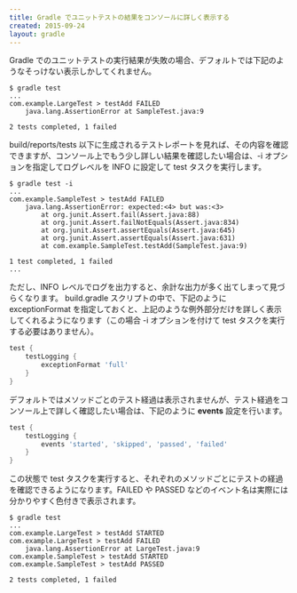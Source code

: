 ```yaml
---
title: Gradle でユニットテストの結果をコンソールに詳しく表示する
created: 2015-09-24
layout: gradle
---
```


Gradle でのユニットテストの実行結果が失敗の場合、デフォルトでは下記のようなそっけない表示しかしてくれません。

```
$ gradle test
...
com.example.LargeTest > testAdd FAILED
    java.lang.AssertionError at SampleTest.java:9

2 tests completed, 1 failed
```

build/reports/tests 以下に生成されるテストレポートを見れば、その内容を確認できますが、コンソール上でもう少し詳しい結果を確認したい場合は、-i オプションを指定してログレベルを INFO に設定して test タスクを実行します。

```
$ gradle test -i
...
com.example.SampleTest > testAdd FAILED
    java.lang.AssertionError: expected:<4> but was:<3>
        at org.junit.Assert.fail(Assert.java:88)
        at org.junit.Assert.failNotEquals(Assert.java:834)
        at org.junit.Assert.assertEquals(Assert.java:645)
        at org.junit.Assert.assertEquals(Assert.java:631)
        at com.example.SampleTest.testAdd(SampleTest.java:9)

1 test completed, 1 failed
...
```

ただし、INFO レベルでログを出力すると、余計な出力が多く出てしまって見づらくなります。
build.gradle スクリプトの中で、下記のように exceptionFormat を指定しておくと、上記のような例外部分だけを詳しく表示してくれるようになります（この場合 -i オプションを付けて test タスクを実行する必要はありません）。

```groovy
test {
    testLogging {
        exceptionFormat 'full'
    }
}
```

デフォルトではメソッドごとのテスト経過は表示されませんが、テスト経過をコンソール上で詳しく確認したい場合は、下記のように **events** 設定を行います。

```groovy
test {
    testLogging {
        events 'started', 'skipped', 'passed', 'failed'
    }
}
```

この状態で test タスクを実行すると、それぞれのメソッドごとにテストの経過を確認できるようになります。FAILED や PASSED などのイベント名は実際には分かりやすく色付きで表示されます。

```
$ gradle test
...
com.example.LargeTest > testAdd STARTED
com.example.LargeTest > testAdd FAILED
    java.lang.AssertionError at LargeTest.java:9
com.example.SampleTest > testAdd STARTED
com.example.SampleTest > testAdd PASSED

2 tests completed, 1 failed
```

